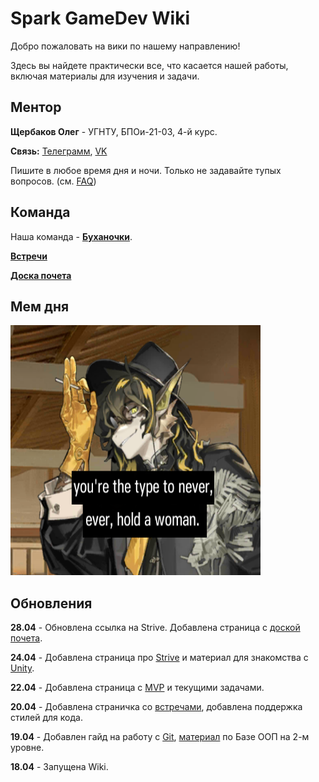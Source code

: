 # Spark GameDev Wiki

Добро пожаловать на вики по нашему направлению!

Здесь вы найдете практически все, что касается нашей работы, включая материалы для изучения и задачи.

## Ментор

**Щербаков Олег** - УГНТУ, БПОи-21-03, 4-й курс.

**Связь:** [Телеграмм](https://t.me/FrostHoll), [VK](https://vk.com/olezhafrostholl)

Пишите в любое время дня и ночи. Только не задавайте тупых вопросов. (см. [FAQ](rules/faq.md))

## Команда

Наша команда - [**Буханочки**](team/team_index.md).

[**Встречи**](team/meetings.md)

[**Доска почета**](team/hall_of_fame.md)

## Мем дня

<img src="attachments/meme1.png" width="400" height="400">

## Обновления

**28.04** - Обновлена ссылка на Strive. Добавлена страница с [доской почета](team/hall_of_fame.md).

**24.04** - Добавлена страница про [Strive](guides/strive.md) и материал для знакомства с [Unity](learn/lvl_1/1_2_unity_start.md).

**22.04** - Добавлена страница с [MVP](project/mvp_reqs.md) и текущими задачами.

**20.04** - Добавлена страничка со [встречами](team/meetings.md), добавлена поддержка стилей для кода.

**19.04** - Добавлен гайд на работу с [Git](guides/git.md), [материал](learn/lvl_2/OOP_base.md) по Базе ООП на 2-м уровне.

**18.04** - Запущена Wiki.